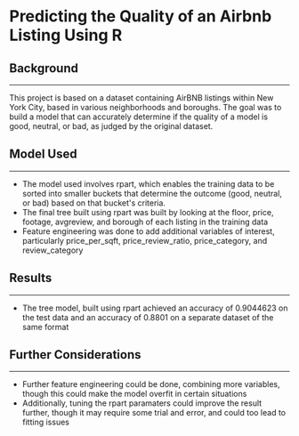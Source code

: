 # Predicting the Quality of an Airbnb Listing Using R

## Background
---

This project is based on a dataset containing AirBNB listings within New York City, based in various neighborhoods and boroughs.
The goal was to build a model that can accurately determine if the quality of a model is good, neutral, or bad, as judged by the original dataset.

## Model Used
---

* The model used involves rpart, which enables the training data to be sorted into smaller buckets that determine the outcome (good, neutral, or bad) based on that bucket's criteria.
* The final tree built using rpart was built by looking at the floor, price, footage, avgreview, and borough of each listing in the training data 
* Feature engineering was done to add additional variables of interest, particularly price_per_sqft, price_review_ratio, price_category, and review_category

## Results
---

* The tree model, built using rpart achieved an accuracy of 0.9044623 on the test data and an accuracy of 0.8801 on a separate dataset of the same format

## Further Considerations
---

* Further feature engineering could be done, combining more variables, though this could make the model overfit in certain situations
* Additionally, tuning the rpart paramaters could improve the result further, though it may require some trial and error, and could too lead to fitting issues
